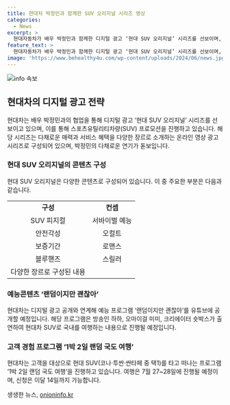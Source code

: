 ```yaml
---
title: 현대차 박정민과 함께한 SUV 오리지널 시리즈 영상
categories:
  - News
excerpt: >
  현대자동차가 배우 박정민과 함께한 디지털 광고 ‘현대 SUV 오리지널’ 시리즈를 선보이며, 온라인 영상 광고 시리즈를 통해 다채로운 매력과 서비스 혜택을 소개한다. 박정민이 다양한 연기를 선보이며, 다채로운 장르로 구성된 시리즈는 현대차 SUV 라인업의 다채로운 선택지와 서비스를 보여준다. 또한, 예능프로그램 ‘랜덤이지만 괜찮아’와 고객 경험 프로그램 ‘1박 2일 랜덤 국도 여행’도 이달에 유튜브에 공개될 예정이다. 현대차는 고객에게 더 다채로운 SUV의 매력을 전달할 수 있어 기뻤으며, 앞으로도 고객이 신뢰할 수 있는 서비스와 상품을 선보일 것이라고 밝혔다.
feature_text: >
  현대자동차가 배우 박정민과 함께한 디지털 광고 ‘현대 SUV 오리지널’ 시리즈를 선보이며, 온라인 영상 광고 시리즈를 통해 다채로운 매력과 서비스 혜택을 소개한다. 박정민이 다양한 연기를 선보이며, 다채로운 장르로 구성된 시리즈는 현대차 SUV 라인업의 다채로운 선택지와 서비스를 보여준다. 또한, 예능프로그램 ‘랜덤이지만 괜찮아’와 고객 경험 프로그램 ‘1박 2일 랜덤 국도 여행’도 이달에 유튜브에 공개될 예정이다. 현대차는 고객에게 더 다채로운 SUV의 매력을 전달할 수 있어 기뻤으며, 앞으로도 고객이 신뢰할 수 있는 서비스와 상품을 선보일 것이라고 밝혔다.
image: 'https://www.behealthy4u.com/wp-content/uploads/2024/06/news.jpg'
---
```


<p><img src="https://www.behealthy4u.com/wp-content/uploads/2024/06/news.jpg" alt="info 속보" /></p>

<h2 data-ke-size="size26">현대차의 디지털 광고 전략</h2>

<p data-ke-size="size16">현대차는 배우 박정민과의 협업을 통해 디지털 광고 ‘현대 SUV 오리지널’ 시리즈를 선보이고 있으며, 이를 통해 스포츠유틸리티차량(SUV) 프로모션을 진행하고 있습니다. 해당 시리즈는 다채로운 매력과 서비스 혜택을 다양한 장르로 소개하는 온라인 영상 광고 시리즈로 구성되어 있으며, 박정민의 다채로운 연기가 돋보입니다.</p>

<h3>현대 SUV 오리지널의 콘텐츠 구성</h3>

<p data-ke-size="size16">현대 SUV 오리지널은 다양한 콘텐츠로 구성되어 있습니다. 이 중 주요한 부분은 다음과 같습니다.</p>

<table>
    <tr>
        <td style="text-align: center; height: 17px;"><b>구성</b></td>
        <td style="text-align: center; height: 17px;"><b>컨셉</b></td>
    </tr>
    <tr>
        <td style="text-align: center; height: 17px;">SUV 피지컬</td>
        <td style="text-align: center; height: 17px;">서바이벌 예능</td>
    </tr>
    <tr>
        <td style="text-align: center; height: 17px;">안전각성</td>
        <td style="text-align: center; height: 17px;">오컬트</td>
    </tr>
    <tr>
        <td style="text-align: center; height: 17px;">보증기간</td>
        <td style="text-align: center; height: 17px;">로맨스</td>
    </tr>
    <tr>
        <td style="text-align: center; height: 17px;">블루핸즈</td>
        <td style="text-align: center; height: 17px;">스릴러</td>
    </tr>
    <tr>
        <td style="text-align: center; height: 17px;">다양한 장르로 구성된 내용</td>
    </tr>
</table>

<h3>예능콘텐츠 ‘랜덤이지만 괜찮아’</h3>

<p data-ke-size="size16">현대차는 디지털 광고 공개와 연계해 예능 프로그램 ‘랜덤이지만 괜찮아’를 유튜브에 공개할 예정입니다. 해당 프로그램은 방송인 하하, 오마이걸 미미, 크리에이터 숏박스가 출연하여 현대차 SUV로 국내를 여행하는 내용으로 진행될 예정입니다.</p>

<h3>고객 경험 프로그램 ‘1박 2일 랜덤 국도 여행’</h3>

<p data-ke-size="size16">현대차는 고객을 대상으로 현대 SUV(코나·투싼·싼타페 중 택1)를 타고 떠나는 프로그램 ‘1박 2일 랜덤 국도 여행’을 진행하고 있습니다. 여행은 7월 27~28일에 진행될 예정이며, 신청은 이달 14일까지 가능합니다.</p>
생생한 뉴스, <a href="https://onioninfo.kr" rel="dofollow">onioninfo.kr</a>



